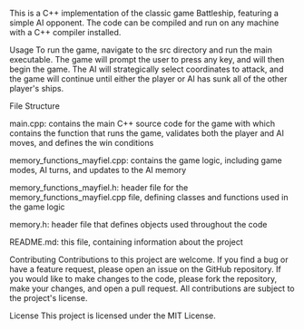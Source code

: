 This is a C++ implementation of the classic game Battleship, featuring a simple AI opponent. The code can be compiled and run on any machine with a C++ compiler installed.

Usage
To run the game, navigate to the src directory and run the main executable. The game will prompt the user to press any key, and will then begin the game. The AI will strategically select coordinates to attack, and the game will continue until either the player or AI has sunk all of the other player's ships.

File Structure

main.cpp: contains the main C++ source code for the game with which contains the function that runs the game, validates both the player and AI moves, and defines the win conditions

memory_functions_mayfiel.cpp: contains the game logic, including game modes, AI turns, and updates to the AI memory

memory_functions_mayfiel.h: header file for the memory_functions_mayfiel.cpp file, defining classes and functions used in the game logic

memory.h: header file that defines objects used throughout the code

README.md: this file, containing information about the project


Contributing
Contributions to this project are welcome. If you find a bug or have a feature request, please open an issue on the GitHub repository. If you would like to make changes to the code, please fork the repository, make your changes, and open a pull request. All contributions are subject to the project's license.

License
This project is licensed under the MIT License. 


